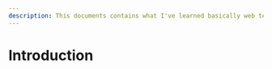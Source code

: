 ```yaml
---
description: This documents contains what I've learned basically web technology.
---
```


# Introduction

